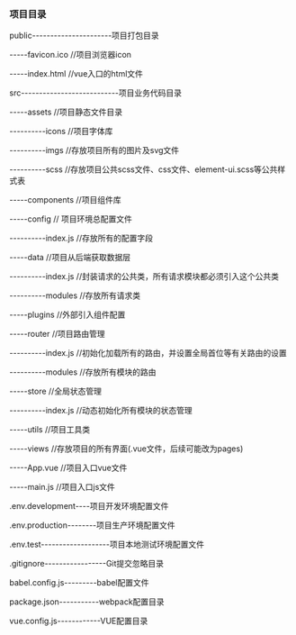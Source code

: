 ### 项目目录

public----------------------项目打包目录

-----favicon.ico //项目浏览器icon

-----index.html //vue入口的html文件

src---------------------------项目业务代码目录

-----assets //项目静态文件目录

----------icons //项目字体库

----------imgs //存放项目所有的图片及svg文件

----------scss //存放项目公共scss文件、css文件、element-ui.scss等公共样式表

-----components //项目组件库

-----config // 项目环境总配置文件

----------index.js //存放所有的配置字段

-----data //项目从后端获取数据层

----------index.js //封装请求的公共类，所有请求模块都必须引入这个公共类

----------modules //存放所有请求类

-----plugins //外部引入组件配置

-----router //项目路由管理

----------index.js //初始化加载所有的路由，并设置全局首位等有关路由的设置

----------modules //存放所有模块的路由

-----store //全局状态管理

----------index.js //动态初始化所有模块的状态管理

-----utils //项目工具类

-----views //存放项目的所有界面\(.vue文件，后续可能改为pages\)

-----App.vue //项目入口vue文件

-----main.js //项目入口js文件

.env.development----项目开发环境配置文件

.env.production--------项目生产环境配置文件

.env.test-------------------项目本地测试环境配置文件

.gitignore-----------------Git提交忽略目录

babel.config.js---------babel配置文件

package.json-----------webpack配置目录

vue.config.js------------VUE配置目录

